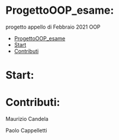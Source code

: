 # ProgettoOOP_esame:
progetto appello di Febbraio 2021 OOP
- [ProgettoOOP_esame](#progettooop_esame)
- [Start](#start)
- [Contributi](#contributi)


# Start:


# Contributi:
Maurizio Candela

Paolo Cappelletti
